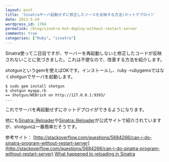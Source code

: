 ```yaml
---
layout: post
title: 'Sinatraサーバ起動せずに修正したソースを反映する方法(ホットデプロイ)'
date: 2011-5-24
wordpress_id: 1784
permalink: /blog/sinatra-hot-deploy-without-restart-server
comments: true
categories: ["Ruby", "sinatra"]
---
```

Sinatra使って二日目ですが、サーバーを再起動しないと修正したコードが反映されないことに気づきました。これは不便なので、改善する方法を紹介します。

shotgunというgemを使えばOKです。インストールし、ruby -rubygemsではなくshotgunでサーバを起動します。

```
$ sudo gem install shotgun
$ shotgun myapp.rb
== Shotgun/WEBrick on http://127.0.0.1:9393/
...

```

これでサーバを再起動せずにホットデプロイができるようになります。

他にも[Sinatra::Reloader](https://github.com/rack/rack/blob/master/lib/rack/reloader.rb)や[Sinatra::Reloader](https://github.com/rkh/sinatra-reloader)が公式サイトで紹介されていますが、shotgunは一番簡単だそうです。

参考サイト：
[http://stackoverflow.com/questions/5684266/can-i-do-sinatra-program-without-restart-server](http://stackoverflow.com/questions/5684266/can-i-do-sinatra-program-without-restart-server)
[ What happened to reloading in Sinatra](http://www.sinatrarb.com/faq.html#reloading)
